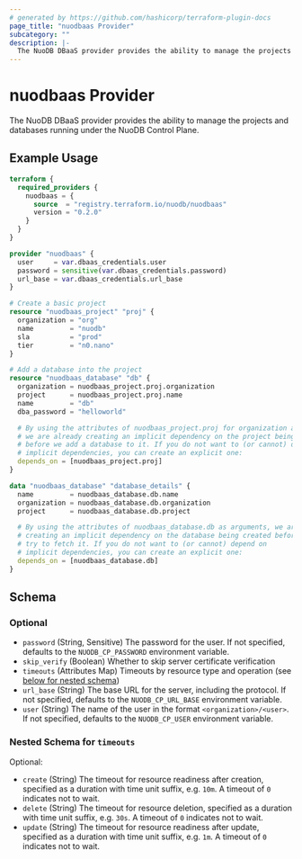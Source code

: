 ```yaml
---
# generated by https://github.com/hashicorp/terraform-plugin-docs
page_title: "nuodbaas Provider"
subcategory: ""
description: |-
  The NuoDB DBaaS provider provides the ability to manage the projects and databases running under the NuoDB Control Plane.
---
```


# nuodbaas Provider

The NuoDB DBaaS provider provides the ability to manage the projects and databases running under the NuoDB Control Plane.

## Example Usage

```terraform
terraform {
  required_providers {
    nuodbaas = {
      source  = "registry.terraform.io/nuodb/nuodbaas"
      version = "0.2.0"
    }
  }
}

provider "nuodbaas" {
  user     = var.dbaas_credentials.user
  password = sensitive(var.dbaas_credentials.password)
  url_base = var.dbaas_credentials.url_base
}

# Create a basic project
resource "nuodbaas_project" "proj" {
  organization = "org"
  name         = "nuodb"
  sla          = "prod"
  tier         = "n0.nano"
}

# Add a database into the project
resource "nuodbaas_database" "db" {
  organization = nuodbaas_project.proj.organization
  project      = nuodbaas_project.proj.name
  name         = "db"
  dba_password = "helloworld"

  # By using the attributes of nuodbaas_project.proj for organization and project,
  # we are already creating an implicit dependency on the project being created
  # before we add a database to it. If you do not want to (or cannot) depend on
  # implicit dependencies, you can create an explicit one:
  depends_on = [nuodbaas_project.proj]
}

data "nuodbaas_database" "database_details" {
  name         = nuodbaas_database.db.name
  organization = nuodbaas_database.db.organization
  project      = nuodbaas_database.db.project

  # By using the attributes of nuodbaas_database.db as arguments, we are
  # creating an implicit dependency on the database being created before we
  # try to fetch it. If you do not want to (or cannot) depend on
  # implicit dependencies, you can create an explicit one:
  depends_on = [nuodbaas_database.db]
}
```

<!-- schema generated by tfplugindocs -->
## Schema

### Optional

- `password` (String, Sensitive) The password for the user. If not specified, defaults to the `NUODB_CP_PASSWORD` environment variable.
- `skip_verify` (Boolean) Whether to skip server certificate verification
- `timeouts` (Attributes Map) Timeouts by resource type and operation (see [below for nested schema](#nestedatt--timeouts))
- `url_base` (String) The base URL for the server, including the protocol. If not specified, defaults to the `NUODB_CP_URL_BASE` environment variable.
- `user` (String) The name of the user in the format `<organization>/<user>`. If not specified, defaults to the `NUODB_CP_USER` environment variable.

<a id="nestedatt--timeouts"></a>
### Nested Schema for `timeouts`

Optional:

- `create` (String) The timeout for resource readiness after creation, specified as a duration with time unit suffix, e.g. `10m`. A timeout of `0` indicates not to wait.
- `delete` (String) The timeout for resource deletion, specified as a duration with time unit suffix, e.g. `30s`. A timeout of `0` indicates not to wait.
- `update` (String) The timeout for resource readiness after update, specified as a duration with time unit suffix, e.g. `1m`. A timeout of `0` indicates not to wait.
